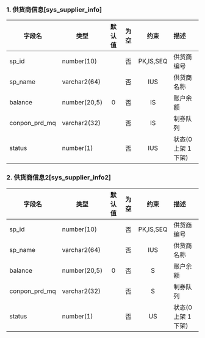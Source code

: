 ### 1. 供货商信息[sys_supplier_info]

| 字段名         | 类型          | 默认值  | 为空  |   约束    | 描述               |
| ------------- | ------------ | :----: | :--: | :-------: | :---------------- |
| sp_id         | number(10)   |        |  否  | PK,IS,SEQ | 供货商编号          |
| sp_name       | varchar2(64) |        |  否  |    IUS    | 供货商名称          |
| balance       | number(20,5) |   0    |  否  |    IS     | 账户余额            |
| conpon_prd_mq | varchar2(32) |        |  否  |    IS     | 制券队列            |
| status        | number(1)    |        |  否  |    IUS    | 状态(0 上架 1 下架)  |

### 2. 供货商信息2[sys_supplier_info2]

| 字段名         | 类型          | 默认值  | 为空  |   约束    | 描述               |
| ------------- | ------------ | :----: | :--: | :-------: | :---------------- |
| sp_id         | number(10)   |        |  否  | PK,IS,SEQ | 供货商编号          |
| sp_name       | varchar2(64) |        |  否  |    IUS    | 供货商名称          |
| balance       | number(20,5) |   0    |  否  |    S     | 账户余额            |
| conpon_prd_mq | varchar2(32) |        |  否  |    S     | 制券队列            |
| status        | number(1)    |        |  否  |    US    | 状态(0 上架 1 下架)  |
